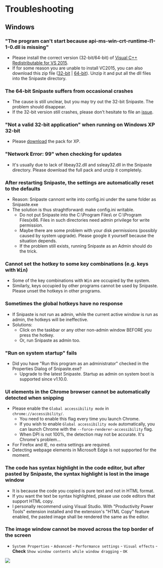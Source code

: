 # Troubleshooting

## Windows

### "The program can't start because **api-ms-win-crt-runtime-l1-1-0.dll** is missing"
* Please install the correct version (32-bit/64-bit) of [Visual C++ Redistributable for VS 2015](https://www.microsoft.com/en-us/download/details.aspx?id=48145).
* If for some reason you are unable to install VC2015, you can also download this zip file ([32-bit](https://dl.snipaste.com/vc2015-dll-x86) | [64-bit](https://dl.snipaste.com/vc2015-dll-x64)). Unzip it and put all the dll files into the Snipaste directory.

### The 64-bit Snipaste suffers from occasional crashes
* The cause is still unclear, but you may try out the 32-bit Snipaste. The problem should disappear.
* If the 32-bit version still crashes, please don't hesitate to file an [issue](https://github.com/liulex/Snipaste-Feedback/issues).

### "Not a valid 32-bit application" when running on Windows XP 32-bit
* Please [download](https://www.snipaste.com/download.html) the pack for XP.

### "Network Error: 99" when checking for updates
* It's usually due to lack of libeay32.dll and ssleay32.dll in the Snipaste directory. Please download the full pack and unzip it completely.

### After restarting Snipaste, the settings are automatically reset to the defaults
* Reason: Snipaste cannont write into config.ini under the same folder as Snipaste.exe
* The solution is thus straghtforward: make config.ini writable.
  * Do not put Snipaste into the C:\Program Files\ or C:\Program Files(x86\. Files in such directories need admin privilege for write permission.
  * Maybe there are some problem with your disk permissions (possibly caused by system upgrade). Please google it yourself because the situation depends.
  * If the problem still exists, running Snipaste as an Admin should do the trick.

### Cannot set the hotkey to some key combinations (e.g. keys with <kbd>Win</kbd>)
* Some of the key combinations with <kbd>Win</kbd> are occupied by the system.
* Similarly, keys occupied by other programs cannot be used by Snipaste. Please unset the hotkeys in other programs.

### Sometimes the global hotkeys have no response
* If Snipaste is not run as admin, while the current active window is run as admin, the hotkeys will be ineffective.
* Solutions:
  * Click on the taskbar or any other non-admin window BEFORE you press the hotkey.
  * Or, run Snipaste as admin too.

### "Run on system startup" fails
* Did you have "Run this program as an administrator" checked in the Properties Dialog of Snipaste.exe?
  * Upgrade to the latest Snipaste. Startup as admin on system boot is supported since v1.10.0.

### UI elements in the Chrome browser cannot be automatically detected when snipping
* Please enable the `Global accessibility mode` in `chrome://accessibility/`.
  * You need to enable this flag every time you launch Chrome.
  * If you wish to enable `Global accessibility mode` automatically, you can launch Chrome with the `--force-renderer-accessibility` flag.
  * When DPI is not 100%, the detection may not be accurate. It's Chrome's problem...
* For Firefox and IE, no extra settings are required.
* Detecting webpage elements in Microsoft Edge is not supported for the moment.

### The code has syntax highlight in the code editor, but after pasted by Snipaste, the syntax highlight is lost in the image window
* It is because the code you copied is pure text and not in HTML format.
* If you want the text be syntax highlighted, please use code editors that support HTML copy.
 * I personally recommend using Visual Studio. With "Productivity Power Tools" extension installed and the extension's "HTML Copy" feature enabled, the pasted image shall be rendered the same as the editor.

### The image window cannot be moved across the top border of the screen
 * `System Properties` - `Advanced` - `Performance settings` - `Visual effects` - **Check** `Show window contents while window dragging` - `OK`

  ![](https://cloud.githubusercontent.com/assets/2010459/20704971/25d64640-b65c-11e6-9287-b42309145359.png)
